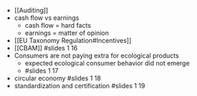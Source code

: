 - [[Auditing]]
- cash flow vs earnings
	- cash flow = hard facts
	- earnings = matter of opinion
- [[EU Taxonomy Regulation#Incentives]]
- [[CBAM]] #slides 1 16
- Consumers are not paying extra for ecological products
	- expected ecological consumer behavior did not emerge
	- #slides 1 17
- circular economy #slides 1 18
- standardization and certification #slides 1 19

